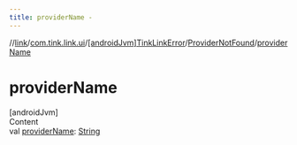 ```yaml
---
title: providerName -
---
```

//[link](../../../index.md)/[com.tink.link.ui](../../index.md)/[[androidJvm]TinkLinkError](../index.md)/[ProviderNotFound](index.md)/[providerName](provider-name.md)



# providerName  
[androidJvm]  
Content  
val [providerName](provider-name.md): [String](https://kotlinlang.org/api/latest/jvm/stdlib/kotlin/-string/index.html)  



